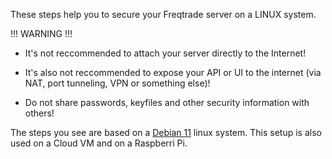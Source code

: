 These steps help you to secure your Freqtrade server on a LINUX system.

!!! WARNING !!!

* It's not reccommended to attach your server directly to the Internet!

* It's also not reccommended to expose your API or UI to the internet (via NAT, port tunneling, VPN or something else)!

* Do not share passwords, keyfiles and other security information with others!

The steps you see are based on a [Debian 11](https://www.linuxvminages.com/images/debian-11/) linux system.
This setup is also used on a Cloud VM and on a Raspberri Pi.



